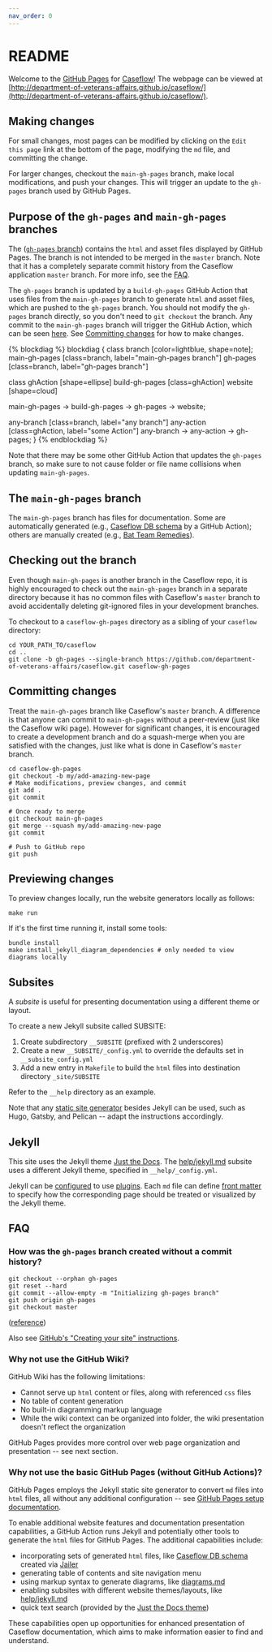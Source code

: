 ```yaml
---
nav_order: 0
---
```


# README

Welcome to the [GitHub Pages](https://pages.github.com/) for [Caseflow](https://github.com/department-of-veterans-affairs/caseflow)!
The webpage can be viewed at [http://department-of-veterans-affairs.github.io/caseflow/](http://department-of-veterans-affairs.github.io/caseflow/).

## Making changes

For small changes, most pages can be modified by clicking on the `Edit this page` link at the bottom of the page, modifying the `md` file, and committing the change.

For larger changes, checkout the `main-gh-pages` branch, make local modifications, and push your changes. This will trigger an update to the `gh-pages` branch used by GitHub Pages.

## Purpose of the `gh-pages` and `main-gh-pages` branches

The ([`gh-pages` branch](https://github.com/department-of-veterans-affairs/caseflow/tree/gh-pages)) contains the `html` and asset files displayed by GitHub Pages. The branch is not intended to be merged in the `master` branch. Note that it has a completely separate commit history from the Caseflow application `master` branch. For more info, see the [FAQ](#how-was-the-gh-pages-branch-created-without-a-commit-history).

The `gh-pages` branch is updated by a `build-gh-pages` GitHub Action that uses files from the `main-gh-pages` branch to generate `html` and asset files, which are pushed to the `gh-pages` branch. You should not modify the `gh-pages` branch directly, so you don't need to `git checkout` the branch. Any commit to the `main-gh-pages` branch will trigger the GitHub Action, which can be seen [here](https://github.com/department-of-veterans-affairs/caseflow/actions/workflows/build-gh-pages.yml). See [Committing changes](committing-changes) for how to make changes.

{% blockdiag %}
blockdiag {
  class branch [color=lightblue, shape=note];
  main-gh-pages [class=branch, label="main-gh-pages branch"]
  gh-pages [class=branch, label="gh-pages branch"]

  class ghAction [shape=ellipse]
  build-gh-pages [class=ghAction]
  website [shape=cloud]

  main-gh-pages -> build-gh-pages -> gh-pages -> website;

  any-branch [class=branch, label="any branch"]
  any-action [class=ghAction, label="some Action"]
  any-branch -> any-action -> gh-pages;
}
{% endblockdiag %}

Note that there may be some other GitHub Action that updates the `gh-pages` branch, so make sure to not cause folder or file name collisions when updating `main-gh-pages`.

## The `main-gh-pages` branch

The `main-gh-pages` branch has files for documentation. Some are automatically generated (e.g., [Caseflow DB schema](schema/index.html) by a GitHub Action); others are manually created (e.g., [Bat Team Remedies](batteam/index.html)).

## Checking out the branch

Even though `main-gh-pages` is another branch in the Caseflow repo, it is highly encouraged to check out the `main-gh-pages` branch in a separate directory because it has no common files with Caseflow's `master` branch to avoid accidentally deleting git-ignored files in your development branches.

To checkout to a `caseflow-gh-pages` directory as a sibling of your `caseflow` directory:
```
cd YOUR_PATH_TO/caseflow
cd ..
git clone -b gh-pages --single-branch https://github.com/department-of-veterans-affairs/caseflow.git caseflow-gh-pages
```

## Committing changes

Treat the `main-gh-pages` branch like Caseflow's `master` branch. A difference is that anyone can commit to `main-gh-pages` without a peer-review (just like the Caseflow wiki page). However for significant changes, it is encouraged to create a development branch and do a squash-merge when you are satisfied with the changes, just like what is done in Caseflow's `master` branch.

```
cd caseflow-gh-pages
git checkout -b my/add-amazing-new-page
# Make modifications, preview changes, and commit
git add .
git commit

# Once ready to merge
git checkout main-gh-pages
git merge --squash my/add-amazing-new-page
git commit

# Push to GitHub repo
git push
```

## Previewing changes

To preview changes locally, run the website generators locally as follows:
```
make run
```

If it's the first time running it, install some tools:
```
bundle install
make install_jekyll_diagram_dependencies # only needed to view diagrams locally
```

## Subsites

A *subsite* is useful for presenting documentation using a different theme or layout.

To create a new Jekyll subsite called SUBSITE:
1. Create subdirectory `__SUBSITE` (prefixed with 2 underscores)
2. Create a new `__SUBSITE/_config.yml` to override the defaults set in `__subsite_config.yml`
3. Add a new entry in `Makefile` to build the `html` files into destination directory `_site/SUBSITE`

Refer to the `__help` directory as an example.

Note that any [static site generator](https://www.netlify.com/blog/2020/04/14/what-is-a-static-site-generator-and-3-ways-to-find-the-best-one/) besides Jekyll can be used, such as Hugo, Gatsby, and Pelican -- adapt the instructions accordingly.

## Jekyll

This site uses the Jekyll theme [Just the Docs](https://pmarsceill.github.io/just-the-docs/).
The [help/jekyll.md](help/jekyll) subsite uses a different Jekyll theme, specified in `__help/_config.yml`.

Jekyll can be [configured](https://jekyllrb.com/docs/configuration/) to use [plugins](https://jekyllrb.com/docs/plugins/). Each `md` file can define [front matter](https://jekyllrb.com/docs/front-matter/) to specify how the corresponding page should be treated or visualized by the Jekyll theme.

## FAQ

### How was the `gh-pages` branch created without a commit history?

```
git checkout --orphan gh-pages
git reset --hard
git commit --allow-empty -m "Initializing gh-pages branch"
git push origin gh-pages
git checkout master
```
([reference](https://jiafulow.github.io/blog/2020/07/09/create-gh-pages-branch-in-existing-repo/))

Also see [GitHub's "Creating your site" instructions](https://docs.github.com/en/pages/setting-up-a-github-pages-site-with-jekyll/creating-a-github-pages-site-with-jekyll#creating-your-site).

### Why not use the GitHub Wiki?

GitHub Wiki has the following limitations:
- Cannot serve up `html` content or files, along with referenced `css` files
- No table of content generation
- No built-in diagramming markup language
- While the wiki context can be organized into folder, the wiki presentation doesn't reflect the organization

GitHub Pages provides more control over web page organization and presentation -- see next section.

### Why not use the basic GitHub Pages (without GitHub Actions)?

GitHub Pages employs the Jekyll static site generator to convert `md` files into `html` files, all without any additional configuration -- see [GitHub Pages setup documentation](https://docs.github.com/en/pages/setting-up-a-github-pages-site-with-jekyll/about-github-pages-and-jekyll).

To enable additional website features and documentation presentation capabilities, a GitHub Action runs Jekyll and potentially other tools to generate the `html` files for GitHub Pages. The additional capabilities include:
- incorporating sets of generated `html` files, like [Caseflow DB schema](schema/index.html) created via [Jailer](https://github.com/Wisser/Jailer)
- generating table of contents and site navigation menu
- using markup syntax to generate diagrams, like [diagrams.md](diagrams.md)
- enabling subsites with different website themes/layouts, like [help/jekyll.md](help/jekyll)
- quick text search (provided by the [Just the Docs theme](https://pmarsceill.github.io/just-the-docs/))

These capabilities open up opportunities for enhanced presentation of Caseflow documentation, which aims to make information easier to find and understand.
